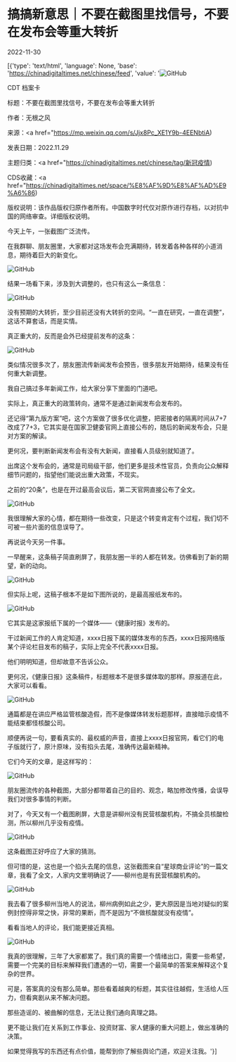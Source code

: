 # 搞搞新意思｜不要在截图里找信号，不要在发布会等重大转折

2022-11-30

[{'type': 'text/html', 'language': None, 'base': 'https://chinadigitaltimes.net/chinese/feed', 'value': '![GitHub](https://chinadigitaltimes.net/chinese/files/2022/05/165140357078967_480_320.jpeg)

CDT 档案卡

标题：不要在截图里找信号，不要在发布会等重大转折

作者：无根之风

来源：<a href="https://mp.weixin.qq.com/s/Jjx8Pc_XE1Y9b-4EENbtiA)

发表日期：2022.11.29

主题归类：<a href="https://chinadigitaltimes.net/chinese/tag/新冠疫情)

CDS收藏：<a href="https://chinadigitaltimes.net/space/%E8%AF%9D%E8%AF%AD%E9%A6%86)

版权说明：该作品版权归原作者所有。中国数字时代仅对原作进行存档，以对抗中国的网络审查。详细版权说明。





今天上午，一张截图广泛流传。

在我群聊、朋友圈里，大家都对这场发布会充满期待，转发着各种各样的小道消息，期待着巨大的新变化。

![GitHub](https://chinadigitaltimes.net/chinese/files/2022/11/post-690411-6387b07c8f5ad.png)

结果一场看下来，涉及到大调整的，也只有这么一条信息：

![GitHub](https://chinadigitaltimes.net/chinese/files/2022/11/post-690411-6387b07c9a67e.png)

没有预期的大转折，至少目前还没有大转折的空间。“一直在研究，一直在调整”，这话不算套话，而是实情。

真正重大的，反而是会外已经提前发布的这条：

![GitHub](https://chinadigitaltimes.net/chinese/files/2022/11/post-690411-6387b07ca595d.png)

类似情况很多次了，朋友圈流传新闻发布会预告，很多朋友开始期待，结果没有任何重大新调整。

我自己搞过多年新闻工作，给大家分享下里面的门道吧。

实际上，真正重大的政策转向，通常不是通过新闻发布会发布的。

还记得“第九版方案”吧，这个方案做了很多优化调整，把密接者的隔离时间从7+7改成了7+3，它其实是在国家卫健委官网上直接公布的，随后的新闻发布会，只是对方案的解读。

更何况，要判断新闻发布会有没有大新闻，直接看人员级别就知道了。

出席这个发布会的，通常是司局级干部，他们更多是技术性官员，负责向公众解释细节问题的，指望他们能说出重大政策，不现实。

之前的“20条”，也是在开过最高会议后，第二天官网直接公布了全文。

![GitHub](https://chinadigitaltimes.net/chinese/files/2022/11/post-690411-6387b07cb5af0.png)

我很理解大家的心情，都在期待一些改变，只是这个转变肯定有个过程，我们切不可被一些片面的信息误导了。

再说说今天另一件事。

一早醒来，这条稿子简直刷屏了，我朋友圈一半的人都在转发。彷佛看到了新的期望，新的动向。

![GitHub](https://chinadigitaltimes.net/chinese/files/2022/11/post-690411-6387b07cbdd29.png)

但实际上呢，这稿子根本不是如下图所说的，是最高报纸发布的。

![GitHub](https://chinadigitaltimes.net/chinese/files/2022/11/post-690411-6387b07cd98cb.png)

它其实是这家报纸下属的一个媒体——《健康时报》发布的。

干过新闻工作的人肯定知道，xxxx日报下属的媒体发布的东西，xxxx日报网络版某个评论栏目发布的稿子，实际上完全不代表xxxx日报。

他们明明知道，但却故意不告诉公众。

更何况，《健康日报》这条稿件，标题根本不是很多媒体取的那样。原报道在此，大家可以看看。

![GitHub](https://chinadigitaltimes.net/chinese/files/2022/11/post-690411-6387b07cf100e.png)

通篇都是在讲应严格监管核酸造假，而不是像媒体转发标题那样，直接暗示疫情不能结束都怪核酸公司。

顺便再说一句，要看真实的、最权威的声音，直接上xxxx日报官网，看它们的电子版就行了，原汁原味，没有掐头去尾，准确传达最新精神。

它们今天的文章，是这样写的：

![GitHub](https://chinadigitaltimes.net/chinese/files/2022/11/post-690411-6387b07d10182.png)

朋友圈流传的各种截图，大部分都带着自己的目的、观念，略加修改传播，会误导我们对很多事情的判断。

对了，今天又有一个截图刷屏，大意是讲柳州没有民营核酸机构，不搞全员核酸检测，所以柳州几乎没有疫情。

![GitHub](https://chinadigitaltimes.net/chinese/files/2022/11/post-690411-6387b07d1e16a.png)

这条截图正好呼应了大家的猜测。

但可惜的是，这也是一个掐头去尾的信息，这张截图来自“星球商业评论”的一篇文章，我看了全文，人家内文里明确说了——柳州也是有民营核酸机构的。

![GitHub](https://chinadigitaltimes.net/chinese/files/2022/11/post-690411-6387b07d2e25e.png)

我去看了很多柳州当地人的说法，柳州病例如此之少，更大原因是当地对疑似的案例封控得非常之快，非常的果断，而不是因为“不做核酸就没有疫情”。

看看当地人的评论，我们能更接近真相。

![GitHub](https://chinadigitaltimes.net/chinese/files/2022/11/post-690411-6387b07d408e4.png)

我真的很理解，三年了大家都累了。我们真的需要一个情绪出口，需要一些希望，需要一个完美的目标来解释我们遭遇的一切，需要一个最简单的答案来解释这个复杂的世界。

可是，答案真的没有那么简单。那些看着越爽的标题，其实往往越假，生活给人压力，但看爽剧从来不解决问题。

那些造谣的、被曲解的信息，无法让我们通向真理之路。

更不能让我们在关系到工作事业、投资财富、家人健康的重大问题上，做出准确的决策。

如果觉得我写的东西还有点价值，能帮到你了解些舆论门道，欢迎关注我。'}]